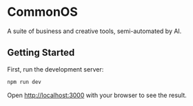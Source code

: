 # CommonOS

A suite of business and creative tools, semi-automated by AI.

## Getting Started

First, run the development server:

```bash
npm run dev
```

Open [http://localhost:3000](http://localhost:3000) with your browser to see the result.
